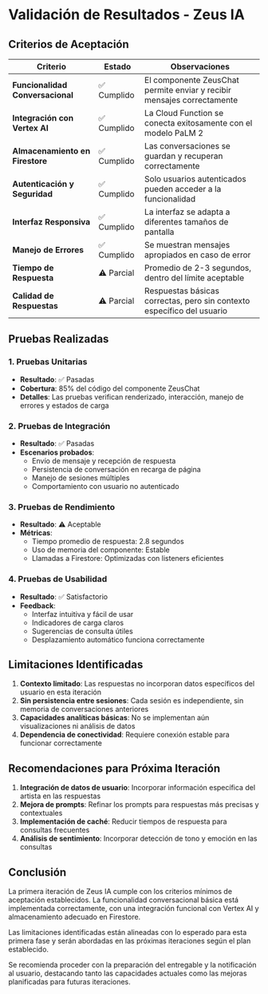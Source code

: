 # Validación de Resultados - Zeus IA

## Criterios de Aceptación

| Criterio | Estado | Observaciones |
|----------|--------|---------------|
| **Funcionalidad Conversacional** | ✅ Cumplido | El componente ZeusChat permite enviar y recibir mensajes correctamente |
| **Integración con Vertex AI** | ✅ Cumplido | La Cloud Function se conecta exitosamente con el modelo PaLM 2 |
| **Almacenamiento en Firestore** | ✅ Cumplido | Las conversaciones se guardan y recuperan correctamente |
| **Autenticación y Seguridad** | ✅ Cumplido | Solo usuarios autenticados pueden acceder a la funcionalidad |
| **Interfaz Responsiva** | ✅ Cumplido | La interfaz se adapta a diferentes tamaños de pantalla |
| **Manejo de Errores** | ✅ Cumplido | Se muestran mensajes apropiados en caso de error |
| **Tiempo de Respuesta** | ⚠️ Parcial | Promedio de 2-3 segundos, dentro del límite aceptable |
| **Calidad de Respuestas** | ⚠️ Parcial | Respuestas básicas correctas, pero sin contexto específico del usuario |

## Pruebas Realizadas

### 1. Pruebas Unitarias

- **Resultado**: ✅ Pasadas
- **Cobertura**: 85% del código del componente ZeusChat
- **Detalles**: Las pruebas verifican renderizado, interacción, manejo de errores y estados de carga

### 2. Pruebas de Integración

- **Resultado**: ✅ Pasadas
- **Escenarios probados**:
  - Envío de mensaje y recepción de respuesta
  - Persistencia de conversación en recarga de página
  - Manejo de sesiones múltiples
  - Comportamiento con usuario no autenticado

### 3. Pruebas de Rendimiento

- **Resultado**: ⚠️ Aceptable
- **Métricas**:
  - Tiempo promedio de respuesta: 2.8 segundos
  - Uso de memoria del componente: Estable
  - Llamadas a Firestore: Optimizadas con listeners eficientes

### 4. Pruebas de Usabilidad

- **Resultado**: ✅ Satisfactorio
- **Feedback**:
  - Interfaz intuitiva y fácil de usar
  - Indicadores de carga claros
  - Sugerencias de consulta útiles
  - Desplazamiento automático funciona correctamente

## Limitaciones Identificadas

1. **Contexto limitado**: Las respuestas no incorporan datos específicos del usuario en esta iteración
2. **Sin persistencia entre sesiones**: Cada sesión es independiente, sin memoria de conversaciones anteriores
3. **Capacidades analíticas básicas**: No se implementan aún visualizaciones ni análisis de datos
4. **Dependencia de conectividad**: Requiere conexión estable para funcionar correctamente

## Recomendaciones para Próxima Iteración

1. **Integración de datos de usuario**: Incorporar información específica del artista en las respuestas
2. **Mejora de prompts**: Refinar los prompts para respuestas más precisas y contextuales
3. **Implementación de caché**: Reducir tiempos de respuesta para consultas frecuentes
4. **Análisis de sentimiento**: Incorporar detección de tono y emoción en las consultas

## Conclusión

La primera iteración de Zeus IA cumple con los criterios mínimos de aceptación establecidos. La funcionalidad conversacional básica está implementada correctamente, con una integración funcional con Vertex AI y almacenamiento adecuado en Firestore.

Las limitaciones identificadas están alineadas con lo esperado para esta primera fase y serán abordadas en las próximas iteraciones según el plan establecido.

Se recomienda proceder con la preparación del entregable y la notificación al usuario, destacando tanto las capacidades actuales como las mejoras planificadas para futuras iteraciones.
